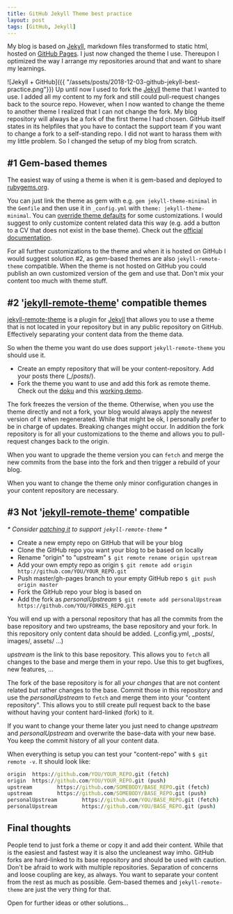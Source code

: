 ```yaml
---
title: GitHub Jekyll Theme best practice
layout: post
tags: [GitHub, Jekyll]
---
```

My blog is based on [Jekyll](https://jekyllrb.com/), markdown files transformed to static html, hosted on [GitHub Pages](https://pages.github.com/). I just now changed the theme I use. Thereupon I optimized the way I arrange my repositories around that and want to share my learnings.

![Jekyll + GitHub]({{ "/assets/posts/2018-12-03-github-jekyll-best-practice.png"}})
Up until now I used to fork the [Jekyll](https://jekyllrb.com/) theme that I wanted to use. I added all my content to my fork and still could pull-request changes back to the source repo. However, when I now wanted to change the theme to another theme I realized that I can not change the fork. My blog repository will always be a fork of the first theme I had chosen. GitHub itself states in its helpfiles that you have to contact the support team if you want to change a fork to a self-standing repo. I did not want to harass them with my little problem. So I changed the setup of my blog from scratch.

## #1 Gem-based themes

The easiest way of using a theme is when it is gem-based and deployed to [rubygems.org](https://rubygems.org/search?utf8=%E2%9C%93&query=jekyll-theme).

You can just link the theme as gem with e.g. `gem jekyll-theme-minimal` in the `Gemfile` and then use it in `_config.yml` with `theme: jekyll-theme-minimal`. You can [override theme defaults](https://jekyllrb.com/docs/themes/#overriding-theme-defaults) for some customizations. I would suggest to only customize content related data this way (e.g. add a button to a CV that does not exist in the base theme).  Check out the [official documentation](https://jekyllrb.com/docs/themes/).

For all further customizations to the theme and when it is hosted on GitHub I would suggest solution #2, as gem-based themes are also `jekyll-remote-theme` compatible. When the theme is not hosted on GitHub you could publish an own customized version of the gem and use that. Don't mix your content too much with theme stuff.

## #2 '[jekyll-remote-theme](https://github.com/benbalter/jekyll-remote-theme)' compatible themes

[jekyll-remote-theme](https://github.com/benbalter/jekyll-remote-theme) is a plugin for [Jekyll](https://jekyllrb.com/) that allows you to use a theme that is not located in your repository but in any public repository on GitHub. Effectively separating your content data from the theme data.

So when the theme you want do use does support `jekyll-remote-theme` you should use it.
 - Create an empty repository that will be your content-repository. Add your posts there (_/_posts_/).
 - Fork the theme you want to use and add this fork as remote theme. Check out the [doku](https://github.com/benbalter/jekyll-remote-theme/blob/master/README.md) and this [working demo](https://github.com/matthiaslischka/jekyll-uno-remote-theme-demo).

The fork freezes the version of the theme. Otherwise, when you use the theme directly and not a fork, your blog would always apply the newest version of it when regenerated. While that might be ok, I personally prefer to be in charge of updates. Breaking changes might occur.
In addition the fork repository is for all your customizations to the theme and allows you to pull-request changes back to the origin.

When you want to upgrade the theme version you can `fetch` and merge the new commits from the base into the fork and then trigger a rebuild of your blog.

When you want to change the theme only minor configuration changes in your content repository are necessary.

## #3 Not '[jekyll-remote-theme](https://github.com/benbalter/jekyll-remote-theme)' compatible
 
 _* Consider [patching it](https://github.com/joshgerdes/jekyll-uno/pull/97) to support `jekyll-remote-theme` *_
 
 - Create a new empty repo on GitHub that will be your blog
 - Clone the GitHub repo you want your blog to be based on locally
 - Rename "origin" to "upstream" `$ git remote rename origin upstream`
 - Add your own empty repo as origin `$ git remote add origin http://github.com/YOU/YOUR_REPO.git`
 - Push master/gh-pages branch to your empty GitHub repo `$ git push origin master`
 - Fork the GitHub repo your blog is based on
 - Add the fork as _personalUpstream_ `$ git remote add personalUpstream https://github.com/YOU/FORKES_REPO.git`

You will end up with a personal repository that has all the commits from the base repository and two upstreams, the base repository and your fork. In this repository only content data should be added. (_config.yml, _posts/, images/, assets/ ...)

_upstream_ is the link to this base repository. This allows you to `fetch` all changes to the base and merge them in your repo. Use this to get bugfixes, new features, ...

The fork of the base repository is for all _your changes_ that are not content related but rather changes to the base. Commit those in this repository and use the _personalUpstream_ to `fetch` and merge them into your "content repository". This allows you to still create pull request back to the base without having your content hard-linked (fork) to it.

If you want to change your theme later you just need to change _upstream_ and _personalUpstream_ and overwrite the base-data with your new base. You keep the commit history of all your content data.

When everything is setup you can test your "content-repo" with `$ git remote -v`. It should look like:
```cmd
origin  https://github.com/YOU/YOUR_REPO.git (fetch)
origin  https://github.com/YOU/YOUR_REPO.git (push)
upstream        https://github.com/SOMEBODY/BASE_REPO.git (fetch)
upstream        https://github.com/SOMEBODY/BASE_REPO.git (push)
personalUpstream        https://github.com/YOU/BASE_REPO.git (fetch)
personalUpstream        https://github.com/YOU/BASE_REPO.git (push)
```

## Final thoughts
People tend to just fork a theme or copy it and add their content. While that is the easiest and fastest way it is also the uncleanest way imho. GitHub forks are hard-linked to its base repository and should be used with caution. Don't be afraid to work with multiple repositories. Separation of concerns and loose coupling are key, as always. You want to separate your content from the rest as much as possible. Gem-based themes and `jekyll-remote-theme` are just the very thing for that.

Open for further ideas or other solutions...